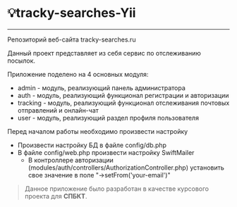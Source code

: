 # 💡tracky-searches-Yii
***
Репозиторий веб-сайта tracky-searches.ru

Данный проект представляет из себя сервис по отслеживанию посылок.

Приложение поделено на 4 основных модуля:
* admin - модуль, реализующий панель администратора
* auth - модуль, реализующий функционал регистрации и авторизации
* tracking - модуль, реализующий функционал отслеживания почтовых отправлений и онлайн-чат
* user - модуль, реализующий раздел профиля пользователя

Перед началом работы необходимо произвести настройку 
* Произвести настройку БД в файле config/db.php
* В файле config/web.php произвести настройку SwiftMailer
  * В контроллере авторизации (modules/auth/controllers/AuthorizationController.php) установить свое значение в поле "->setFrom('your-email')"
  
>Данное приложение было разработан в качестве курсового проекта для **СПБКТ**.
